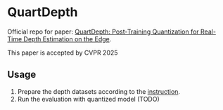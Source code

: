 # QuartDepth

Official repo for paper: [QuartDepth: Post-Training Quantization for Real-Time Depth Estimation on the Edge](https://arxiv.org/abs/2503.16709).

This paper is accepted by CVPR 2025


## Usage

1. Prepare the depth datasets according to the [instruction](https://github.com/shawnricecake/quart-depth/blob/master/prepare-dataset/prepare-dataset.md).
2. Run the evaluation with quantized model (TODO)







